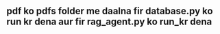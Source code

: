 ## pdf ko pdfs folder  me daalna fir database.py ko run kr dena aur fir rag_agent.py ko run_kr dena
